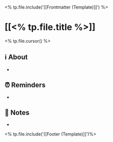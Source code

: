 <% tp.file.include('[[Frontmatter (Template)]]') %>

# [[<% tp.file.title %>]]
<% tp.file.cursor() %>



## ℹ️ About

-

## ⏰ Reminders

-

## 📝 Notes

-

<% tp.file.include('[[Footer (Template)]]')%> 